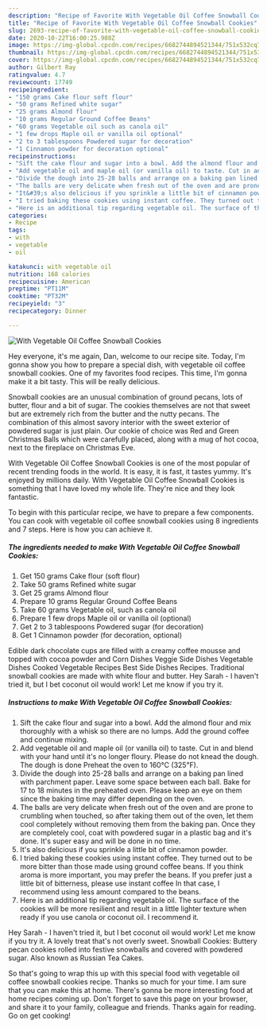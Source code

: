 ```yaml
---
description: "Recipe of Favorite With Vegetable Oil Coffee Snowball Cookies"
title: "Recipe of Favorite With Vegetable Oil Coffee Snowball Cookies"
slug: 2693-recipe-of-favorite-with-vegetable-oil-coffee-snowball-cookies
date: 2020-10-22T16:00:25.988Z
image: https://img-global.cpcdn.com/recipes/6682744894521344/751x532cq70/with-vegetable-oil-coffee-snowball-cookies-recipe-main-photo.jpg
thumbnail: https://img-global.cpcdn.com/recipes/6682744894521344/751x532cq70/with-vegetable-oil-coffee-snowball-cookies-recipe-main-photo.jpg
cover: https://img-global.cpcdn.com/recipes/6682744894521344/751x532cq70/with-vegetable-oil-coffee-snowball-cookies-recipe-main-photo.jpg
author: Gilbert Ray
ratingvalue: 4.7
reviewcount: 17749
recipeingredient:
- "150 grams Cake flour soft flour"
- "50 grams Refined white sugar"
- "25 grams Almond flour"
- "10 grams Regular Ground Coffee Beans"
- "60 grams Vegetable oil such as canola oil"
- "1 few drops Maple oil or vanilla oil optional"
- "2 to 3 tablespoons Powdered sugar for decoration"
- "1 Cinnamon powder for decoration optional"
recipeinstructions:
- "Sift the cake flour and sugar into a bowl. Add the almond flour and mix thoroughly with a whisk so there are no lumps. Add the ground coffee and continue mixing."
- "Add vegetable oil and maple oil (or vanilla oil) to taste. Cut in and blend with your hand until it&#39;s no longer floury. Please do not knead the dough. The dough is done Preheat the oven to 160℃ (325℉)."
- "Divide the dough into 25-28 balls and arrange on a baking pan lined with parchment paper. Leave some space between each ball. Bake for 17 to 18 minutes in the preheated oven. Please keep an eye on them since the baking time may differ depending on the oven."
- "The balls are very delicate when fresh out of the oven and are prone to crumbling when touched, so after taking them out of the oven, let them cool completely without removing them from the baking pan. Once they are completely cool, coat with powdered sugar in a plastic bag and it&#39;s done. It&#39;s super easy and will be done in no time."
- "It&#39;s also delicious if you sprinkle a little bit of cinnamon powder."
- "I tried baking these cookies using instant coffee. They turned out to be more bitter than those made using ground coffee beans. If you think aroma is more important, you may prefer the beans. If you prefer just a little bit of bitterness, please use instant coffee In that case, I recommend using less amount compared to the beans."
- "Here is an additional tip regarding vegetable oil. The surface of the cookies will be more resilient and result in a little lighter texture when ready if you use canola or coconut oil. I recommend it."
categories:
- Recipe
tags:
- with
- vegetable
- oil

katakunci: with vegetable oil 
nutrition: 168 calories
recipecuisine: American
preptime: "PT11M"
cooktime: "PT32M"
recipeyield: "3"
recipecategory: Dinner

---
```



![With Vegetable Oil Coffee Snowball Cookies](https://img-global.cpcdn.com/recipes/6682744894521344/751x532cq70/with-vegetable-oil-coffee-snowball-cookies-recipe-main-photo.jpg)

Hey everyone, it's me again, Dan, welcome to our recipe site. Today, I'm gonna show you how to prepare a special dish, with vegetable oil coffee snowball cookies. One of my favorites food recipes. This time, I'm gonna make it a bit tasty. This will be really delicious.

Snowball cookies are an unusual combination of ground pecans, lots of butter, flour and a bit of sugar. The cookies themselves are not that sweet but are extremely rich from the butter and the nutty pecans. The combination of this almost savory interior with the sweet exterior of powdered sugar is just plain. Our cookie of choice was Red and Green Christmas Balls which were carefully placed, along with a mug of hot cocoa, next to the fireplace on Christmas Eve.

With Vegetable Oil Coffee Snowball Cookies is one of the most popular of recent trending foods in the world. It is easy, it is fast, it tastes yummy. It's enjoyed by millions daily. With Vegetable Oil Coffee Snowball Cookies is something that I have loved my whole life. They're nice and they look fantastic.


To begin with this particular recipe, we have to prepare a few components. You can cook with vegetable oil coffee snowball cookies using 8 ingredients and 7 steps. Here is how you can achieve it.

<!--inarticleads1-->

##### The ingredients needed to make With Vegetable Oil Coffee Snowball Cookies:

1. Get 150 grams Cake flour (soft flour)
1. Take 50 grams Refined white sugar
1. Get 25 grams Almond flour
1. Prepare 10 grams Regular Ground Coffee Beans
1. Take 60 grams Vegetable oil, such as canola oil
1. Prepare 1 few drops Maple oil or vanilla oil (optional)
1. Get 2 to 3 tablespoons Powdered sugar (for decoration)
1. Get 1 Cinnamon powder (for decoration, optional)


Edible dark chocolate cups are filled with a creamy coffee mousse and topped with cocoa powder and Corn Dishes Veggie Side Dishes Vegetable Dishes Cooked Vegetable Recipes Best Side Dishes Recipes. Traditional snowball cookies are made with white flour and butter. Hey Sarah - I haven&#39;t tried it, but I bet coconut oil would work! Let me know if you try it. 

<!--inarticleads2-->

##### Instructions to make With Vegetable Oil Coffee Snowball Cookies:

1. Sift the cake flour and sugar into a bowl. Add the almond flour and mix thoroughly with a whisk so there are no lumps. Add the ground coffee and continue mixing.
1. Add vegetable oil and maple oil (or vanilla oil) to taste. Cut in and blend with your hand until it&#39;s no longer floury. Please do not knead the dough. The dough is done Preheat the oven to 160℃ (325℉).
1. Divide the dough into 25-28 balls and arrange on a baking pan lined with parchment paper. Leave some space between each ball. Bake for 17 to 18 minutes in the preheated oven. Please keep an eye on them since the baking time may differ depending on the oven.
1. The balls are very delicate when fresh out of the oven and are prone to crumbling when touched, so after taking them out of the oven, let them cool completely without removing them from the baking pan. Once they are completely cool, coat with powdered sugar in a plastic bag and it&#39;s done. It&#39;s super easy and will be done in no time.
1. It&#39;s also delicious if you sprinkle a little bit of cinnamon powder.
1. I tried baking these cookies using instant coffee. They turned out to be more bitter than those made using ground coffee beans. If you think aroma is more important, you may prefer the beans. If you prefer just a little bit of bitterness, please use instant coffee In that case, I recommend using less amount compared to the beans.
1. Here is an additional tip regarding vegetable oil. The surface of the cookies will be more resilient and result in a little lighter texture when ready if you use canola or coconut oil. I recommend it.


Hey Sarah - I haven&#39;t tried it, but I bet coconut oil would work! Let me know if you try it. A lovely treat that&#39;s not overly sweet. Snowball Cookies: Buttery pecan cookies rolled into festive snowballs and covered with powdered sugar. Also known as Russian Tea Cakes. 

So that's going to wrap this up with this special food with vegetable oil coffee snowball cookies recipe. Thanks so much for your time. I am sure that you can make this at home. There's gonna be more interesting food at home recipes coming up. Don't forget to save this page on your browser, and share it to your family, colleague and friends. Thanks again for reading. Go on get cooking!
